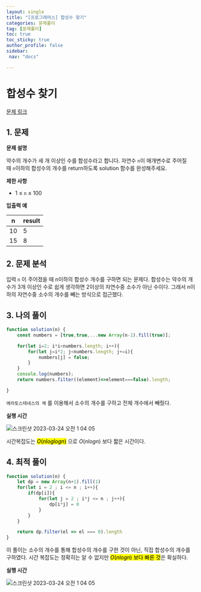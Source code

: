```yaml
---
layout: single
title: "[프로그래머스] 합성수 찾기"
categories: 문제풀이
tag: [문제풀이]
toc: true
toc_sticky: true
author_profile: false
sidebar:
 nav: "docs"

---
```


# 합성수 찾기

[문제 링크](https://school.programmers.co.kr/learn/courses/30/lessons/120846)

## 1. 문제

**문제 설명**

약수의 개수가 세 개 이상인 수를 합성수라고 합니다. 자연수 `n`이 매개변수로 주어질 때 `n`이하의 합성수의 개수를 return하도록 solution 함수를 완성해주세요.

**제한 사항**

- 1 ≤ `n` ≤ 100

**입출력 예**

| n   | result |
| --- | ------ |
| 10  | 5      |
| 15  | 8      |

## 2. 문제 분석

입력 `n` 이 주어졌을 때 n이하의 합성수 개수를 구하면 되는 문제다. 합성수는 약수의 개수가 3개 이상인 수로 쉽게 생각하면 2이상의 자연수중 소수가 아닌 수이다. 그래서 n이하의 자연수중 소수의 개수를 빼는 방식으로 접근했다.

## 3. 나의 풀이

```js
function solution(n) {
    const numbers = [true,true,...new Array(n-1).fill(true)];

    for(let i=2; i*i<numbers.length; i++){
        for(let j=i*2; j<numbers.length; j+=i){
            numbers[j] = false;
        }
    }
    console.log(numbers);
    return numbers.filter((element)=>element===false).length;

}
```

`에라토스테네스의 체` 를 이용해서 소수의 개수를 구하고 전체 개수에서 빼줬다.

**실행 시간**

![스크린샷 2023-03-24 오전 1 04 05](https://user-images.githubusercontent.com/83194164/227263854-d0c0a520-4dcc-4ea5-b2c0-29a9ae16cde4.png)

시간복잡도는 <mark>$O(nloglogn)$</mark> 으로 $O(nlogn)$ 보다 짧은 시간이다.

## 4. 최적 풀이

```js
function solution(n) {
    let dp = new Array(n+1).fill(1)
    for(let i = 2 ; i <= n ; i++){
        if(dp[i]){
            for(let j = 2 ; i*j <= n ; j++){
                dp[i*j] = 0
            }
        }
    }

    return dp.filter(el => el === 0).length
}
```

이 풀이는 소수의 개수를 통해 합성수의 개수를 구한 것이 아닌, 직접 합성수의 개수를 구하였다. 시간 복잡도는 정확히는 알 수 없지만 <mark>$O(nlogn)$ 보다 빠른 것</mark>은 확실하다.

**실행 시간**

![스크린샷 2023-03-24 오전 1 04 05](https://user-images.githubusercontent.com/83194164/227264193-43aaef6d-9abc-43a8-a8b1-4af9f9aa1db1.png)
